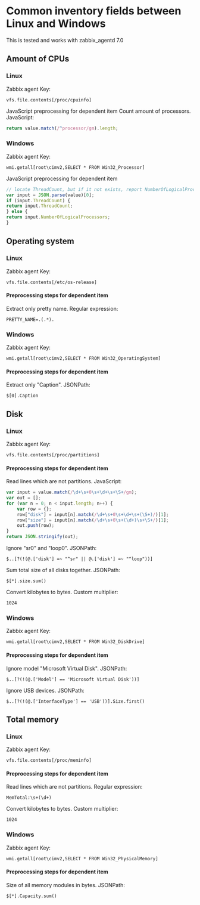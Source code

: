 # Common inventory fields between Linux and Windows

This is tested and works with zabbix_agentd 7.0

## Amount of CPUs

### Linux
Zabbix agent Key:
```
vfs.file.contents[/proc/cpuinfo]
```
JavaScript preprocessing for dependent item
Count amount of processors. JavaScript:
```javascript
return value.match(/^processor/gm).length;
```

### Windows
Zabbix agent Key:
```
wmi.getall[root\cimv2,SELECT * FROM Win32_Processor]
```
JavaScript preprocessing for dependent item
```javascript
// locate ThreadCount, but if it not exists, report NumberOfLogicalProcessors
var input = JSON.parse(value)[0];
if (input.ThreadCount) {
return input.ThreadCount;
} else {
return input.NumberOfLogicalProcessors;
}
```


## Operating system

### Linux
Zabbix agent Key:
```
vfs.file.contents[/etc/os-release]
```
#### Preprocessing steps for dependent item
Extract only pretty name. Regular expression:
```regex
PRETTY_NAME=.(.*).
```

### Windows
Zabbix agent Key:
```
wmi.getall[root\cimv2,SELECT * FROM Win32_OperatingSystem]
```
#### Preprocessing steps for dependent item
Extract only "Caption". JSONPath:
```jsonpath
$[0].Caption
```


## Disk

### Linux
Zabbix agent Key:
```
vfs.file.contents[/proc/partitions]
```
#### Preprocessing steps for dependent item
Read lines which are not partitions. JavaScript:
```javascript
var input = value.match(/\d+\s+0\s+\d+\s+\S+/gm);
var out = [];
for (var n = 0; n < input.length; n++) {
    var row = {};
    row["disk"] = input[n].match(/\d+\s+0\s+\d+\s+(\S+)/)[1];
    row["size"] = input[n].match(/\d+\s+0\s+(\d+)\s+\S+/)[1];
    out.push(row);
}
return JSON.stringify(out);
```

Ignore "sr0" and "loop0". JSONPath:
```
$..[?(!(@.['disk'] =~ "^sr" || @.['disk'] =~ "^loop"))]
```

Sum total size of all disks together. JSONPath:
```
$[*].size.sum()
```

Convert kilobytes to bytes. Custom multiplier:
```
1024
```


### Windows
Zabbix agent Key:
```
wmi.getall[root\cimv2,SELECT * FROM Win32_DiskDrive]
```

#### Preprocessing steps for dependent item
Ignore model "Microsoft Virtual Disk". JSONPath:
```jsonpath
$..[?(!(@.['Model'] == 'Microsoft Virtual Disk'))]
```

Ignore USB devices. JSONPath:
```jsonpath
$..[?(!(@.['InterfaceType'] == 'USB'))].Size.first()
```








## Total memory

### Linux
Zabbix agent Key:
```
vfs.file.contents[/proc/meminfo]
```
#### Preprocessing steps for dependent item
Read lines which are not partitions. Regular expression:
```regex
MemTotal:\s+(\d+)
```

Convert kilobytes to bytes. Custom multiplier:
```
1024
```


### Windows
Zabbix agent Key:
```
wmi.getall[root\cimv2,SELECT * FROM Win32_PhysicalMemory]
```

#### Preprocessing steps for dependent item
Size of all memory modules in bytes. JSONPath:
```jsonpath
$[*].Capacity.sum()
```
